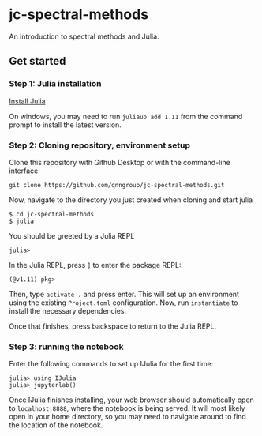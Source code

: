 # jc-spectral-methods

An introduction to spectral methods and Julia.

## Get started

### Step 1: Julia installation
[Install Julia](https://julialang.org/install/)

On windows, you may need to run `juliaup add 1.11` from the command prompt to install the latest version.

### Step 2: Cloning repository, environment setup
Clone this repository with Github Desktop or with the command-line interface:
```
git clone https://github.com/qnngroup/jc-spectral-methods.git
```

Now, navigate to the directory you just created when cloning and start julia
```
$ cd jc-spectral-methods
$ julia
```

You should be greeted by a Julia REPL
```
julia>
```

In the Julia REPL, press `]` to enter the package REPL:

```
(@v1.11) pkg>
```

Then, type `activate .` and press enter. This will set up an environment using the existing `Project.toml` configuration.
Now, run `instantiate` to install the necessary dependencies. 

Once that finishes, press backspace to return to the Julia REPL.

### Step 3: running the notebook
Enter the following commands to set up IJulia for the first time:
```
julia> using IJulia
julia> jupyterlab()
```

Once IJulia finishes installing, your web browser should automatically open to `localhost:8888`, where the notebook is being served.
It will most likely open in your home directory, so you may need to navigate around to find the location of the notebook.
